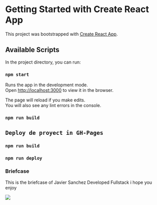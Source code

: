 # Getting Started with Create React App

This project was bootstrapped with [Create React App](https://github.com/facebook/create-react-app).

## Available Scripts

In the project directory, you can run:

### `npm start`

Runs the app in the development mode.\
Open [http://localhost:3000](http://localhost:3000) to view it in the browser.

The page will reload if you make edits.\
You will also see any lint errors in the console.


### `npm run build`

## `Deploy de proyect in GH-Pages`
### `npm run build`
###  `npm run deploy`



### Briefcase
This is the briefcase of Javier Sanchez Developed Fullstack i hope you enjoy

![](https://i.ibb.co/bmKhv8p/portafolio.jpg)

